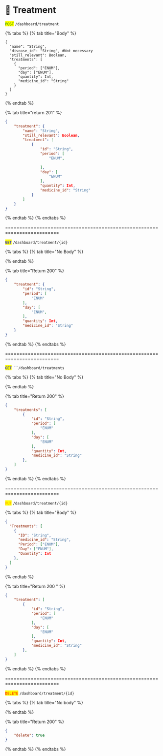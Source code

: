 # 💊 Treatment

<mark style="color:green;">`POST`</mark> `/dashboard/treatment`

{% tabs %}
{% tab title="Body" %}
```
{
  "name": "String",
  "disease_id": "String", #Not necessary
  "still_relevant": Boolean,
  "treatments": [
    {
      "period": ["ENUM"],
      "day": ["ENUM"],
      "quantity": Int,
      "medicine_id": "String"
    }
  ]
}
```
{% endtab %}

{% tab title="return 201" %}
```json
{
	"treatment": {
		"name": "String",
		"still_relevant": Boolean,
		"treatment": [
			{
				"id": "String",
				"period": [
					"ENUM",
					
				],
				"day": [
					"ENUM"
				],
				"quantity": Int,
				"medicine_id": "String"
			}
		]
	}
}
```
{% endtab %}
{% endtabs %}

\=========================================================================

<mark style="color:blue;">`GET`</mark> `/dashboard/treatment/{id}`

{% tabs %}
{% tab title="No Body" %}

{% endtab %}

{% tab title="Return 200" %}
```json
{
	"treatment": {
		"id": "String",
		"period": [
			"ENUM"
		],
		"day": [
			"ENUM",
		],
		"quantity": Int,
		"medicine_id": "String"
	}
}
```
{% endtab %}
{% endtabs %}

\=========================================================================

<mark style="color:blue;">`GET`</mark>` ``/dashboard/treatments`

{% tabs %}
{% tab title="No Body" %}

{% endtab %}

{% tab title="Return 200" %}
```json
{
	"treatments": [
		{
			"id": "String",
			"period": [
				"ENUM"
			],
			"day": [
				"ENUM"
			],
			"quantity": Int,
			"medicine_id": "String"
		},
	]
}
```
{% endtab %}
{% endtabs %}

\=========================================================================

<mark style="color:orange;">`PUT`</mark> `/dashboard/treatment/{id}`

{% tabs %}
{% tab title="Body" %}
```json
{
  "Treatments": [
    {
      "ID": "String",
      "medicine_id": "String",
      "Period": ["ENUM"],
      "Day": ["ENUM"],
      "Quantity": Int
    },
  ]
}
```
{% endtab %}

{% tab title="Return 200 " %}
```json
{
	"treatment": [
		{
			"id": "String",
			"period": [
				"ENUM"
			],
			"day": [
				"ENUM"
			],
			"quantity": Int,
			"medicine_id": "String"
		},
	]
}
```
{% endtab %}
{% endtabs %}

\=========================================================================

<mark style="color:red;">`DELETE`</mark> `/dashboard/treatment/{id}`

{% tabs %}
{% tab title="No body" %}

{% endtab %}

{% tab title="Return 200" %}
```json
{
	"delete": true
}
```
{% endtab %}
{% endtabs %}
